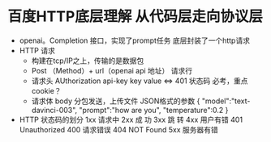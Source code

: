 # 百度HTTP底层理解 从代码层走向协议层

- openai。Completion 接口，实现了prompt任务
    底层封装了一个http请求
- HTTP 请求
    - 构建在tcp/IP之上，传输的是数据包
    - Post （Method）+ url（openai api 地址） 请求行
    - 请求头 AUthorization api-key key value  <=> 401 状态码 必考，重点
        cookie？
    - 请求体 body 分包发送，上传文件
        JSON格式的参数
        {
            "model":"text-davinci-003",
            "prompt":"how are you",
            "temperature":0.2
        }
- HTTP 状态码的划分
    1xx 请求中
    2xx 成 功
    3xx 跳 转
    4xx 用户有错
        401 Unauthorized
        400 请求错误
        404 NOT Found
    5xx 服务器有错
